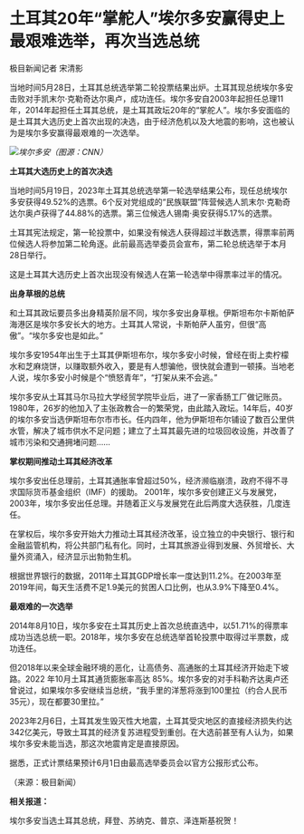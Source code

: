 # 土耳其20年“掌舵人”埃尔多安赢得史上最艰难选举，再次当选总统

极目新闻记者 宋清影

当地时间5月28日，土耳其总统选举第二轮投票结果出炉。土耳其现总统埃尔多安击败对手凯末尔·克勒奇达尔奥卢，成功连任。埃尔多安自2003年起担任总理11年，2014年起担任土耳其总统，是土耳其政坛20年的“掌舵人”。埃尔多安面临的是土耳其大选历史上首次出现的决选，由于经济危机以及大地震的影响，这也被认为是埃尔多安赢得最艰难的一次选举。

![](https://inews.gtimg.com/om_bt/O3gQSWKktmS-6itcuIoz2i4s3devlBXQmwq3GrFnPncsYAA/1000)_埃尔多安（图源：CNN）_

**土耳其大选历史上的首次决选**

当地时间5月19日，2023年土耳其总统选举第一轮选举结果公布，现任总统埃尔多安获得49.52%的选票。6个反对党组成的“民族联盟”阵营候选人凯末尔·克勒奇达尔奥卢获得了44.88%的选票。第三位候选人锡南·奥安获得5.17%的选票。

土耳其宪法规定，第一轮投票中，如果没有候选人获得超过半数选票，得票率前两位候选人将参加第二轮角逐。此前最高选举委员会宣布，第二轮总统选举于本月28日举行。

这是土耳其大选历史上首次出现没有候选人在第一轮选举中得票率过半的情况。

**出身草根的总统**

和土耳其政坛要员多出身精英阶层不同，埃尔多安出身草根。伊斯坦布尔卡斯帕萨海港区是埃尔多安长大的地方。土耳其人常说，卡斯帕萨人虽穷，但很“高傲”。“埃尔多安也是如此。”

埃尔多安1954年出生于土耳其伊斯坦布尔，埃尔多安小时候，曾经在街上卖柠檬水和芝麻烧饼，以赚取额外收入，要是有人想骗他，很快就会遭到一顿揍。当地老人说，埃尔多安小时候是个“愤怒青年”，“打架从来不会逃。”

埃尔多安从土耳其马尔马拉大学经贸学院毕业后，进了一家香肠工厂做记账员。1980年，26岁的他加入了主张政教合一的繁荣党，由此踏入政坛。14年后，40岁的埃尔多安当选伊斯坦布尔市市长。任内四年，他为伊斯坦布尔铺设了数百公里供水管，解决了城市供水不足问题；建立了土耳其最先进的垃圾回收设施，并改善了城市污染和交通拥堵问题……

**掌权期间推动土耳其经济改革**

埃尔多安出任总理前，土耳其通胀率曾超过50%，经济濒临崩溃，政府不得不寻求国际货币基金组织（IMF）的援助。
2001年，埃尔多安创建正义与发展党，2003年，埃尔多安出任总理。并随着正义与发展党在此后两度大选获胜，几度连任。

在掌权后，埃尔多安开始大力推动土耳其经济改革，设立独立的中央银行、银行和金融监管机构，将公共部门私有化。同时，土耳其旅游业得到发展、外贸增长、大量外资涌入，经济显示出勃勃生机。

根据世界银行的数据，2011年土耳其GDP增长率一度达到11.2%。在2003年至2019年间，每天生活费不足1.9美元的贫困人口比例，也从3.9%下降至0.4%。

**最艰难的一次选举**

2014年8月10日，埃尔多安在土耳其历史上首次总统直选中，以51.71%的得票率成功当选总统一职。2018年，埃尔多安在总统选举首轮投票中取得过半票数，成功连任。

但2018年以来全球金融环境的恶化，让高债务、高通胀的土耳其经济开始走下坡路。2022 年10月土耳其通货膨胀率高达
85%。埃尔多安的对手科勒齐达奥卢还曾说过，如果埃尔多安继续当总统，“我手里的洋葱将涨到100里拉（约合人民币35元），现在都要30里拉。”

2023年2月6日，土耳其发生毁灭性大地震，土耳其受灾地区的直接经济损失约达342亿美元，导致土耳其的经济复苏进程受到重创。在大选前甚至有人认为，如果埃尔多安未能当选，那这次地震肯定是直接原因。

据悉，正式计票结果预计6月1日由最高选举委员会以官方公报形式公布。

（来源：极目新闻）

**相关报道：**

埃尔多安当选土耳其总统，拜登、苏纳克、普京、泽连斯基祝贺！

